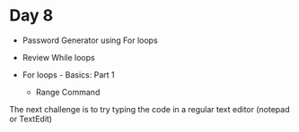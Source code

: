 # Day 8
- Password Generator using For loops

- Review While loops

- For loops - Basics: Part 1
    - Range Command

The next challenge is to try typing the code
in a regular text editor (notepad or TextEdit)